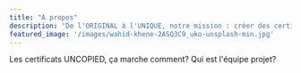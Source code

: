 ```yaml
---
title: "A propos"
description: "De l'ORIGINAL à l'UNIQUE, notre mission : créer des certificats physiques et numériques d'authenticité, d'expertise ou d'inventaire pour l'éternité."
featured_image: '/images/wahid-khene-2ASQ3C9_uko-unsplash-min.jpg'
---
```


Les certificats UNCOPIED, ça marche comment? Qui est l'équipe projet?